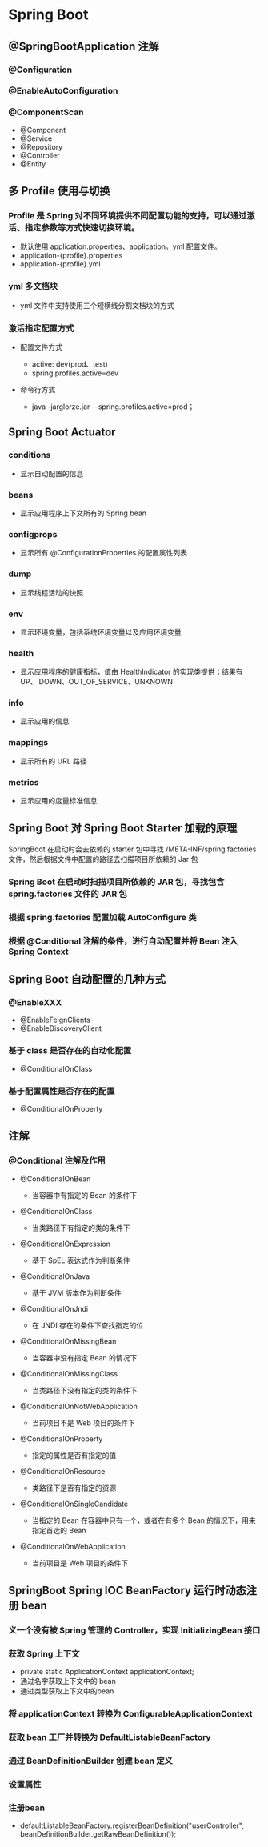 # Spring Boot

## @SpringBootApplication 注解

### @Configuration

### @EnableAutoConfiguration

### @ComponentScan

- @Component
- @Service
- @Repository
- @Controller
- @Entity

## 多 Profile 使用与切换

### Profile 是 Spring 对不同环境提供不同配置功能的支持，可以通过激活、指定参数等方式快速切换环境。

- 默认使用 application.properties、application。yml 配置文件。
- application-{profile}.properties
- application-{profile}.yml

### yml 多文档块

- yml 文件中支持使用三个短横线分割文档块的方式

### 激活指定配置方式

- 配置文件方式

	- active: dev(prod、test)
	- spring.profiles.active=dev

- 命令行方式

	- java -jarglorze.jar --spring.profiles.active=prod；

## Spring Boot Actuator

### conditions

- 显示自动配置的信息

### beans

- 显示应用程序上下文所有的 Spring bean

### configprops

- 显示所有 @ConfigurationProperties 的配置属性列表

### dump

- 显示线程活动的快照

### env

- 显示环境变量，包括系统环境变量以及应用环境变量

### health

- 显示应用程序的健康指标，值由 HealthIndicator 的实现类提供；结果有 UP、 DOWN、OUT_OF_SERVICE、UNKNOWN

### info

- 显示应用的信息

### mappings

- 显示所有的 URL 路径

### metrics

- 显示应用的度量标准信息

## Spring Boot 对 Spring Boot Starter 加载的原理

SpringBoot 在启动时会去依赖的 starter 包中寻找 /META-INF/spring.factories 文件，然后根据文件中配置的路径去扫描项目所依赖的 Jar 包

### Spring Boot 在启动时扫描项目所依赖的 JAR 包，寻找包含 spring.factories 文件的 JAR 包

### 根据 spring.factories 配置加载 AutoConfigure 类

### 根据 @Conditional 注解的条件，进行自动配置并将 Bean 注入 Spring Context

## Spring Boot 自动配置的几种方式

### @EnableXXX

- @EnableFeignClients
- @EnableDiscoveryClient

### 基于 class 是否存在的自动化配置

- @ConditionalOnClass

### 基于配置属性是否存在的配置

- @ConditionalOnProperty

## 注解

### @Conditional 注解及作用

- @ConditionalOnBean

	- 当容器中有指定的 Bean 的条件下

- @ConditionalOnClass

	- 当类路径下有指定的类的条件下

- @ConditionalOnExpression

	- 基于 SpEL 表达式作为判断条件

- @ConditionalOnJava

	- 基于 JVM 版本作为判断条件

- @ConditionalOnJndi

	- 在 JNDI 存在的条件下查找指定的位

- @ConditionalOnMissingBean

	- 当容器中没有指定 Bean 的情况下

- @ConditionalOnMissingClass

	- 当类路径下没有指定的类的条件下

- @ConditionalOnNotWebApplication

	- 当前项目不是 Web 项目的条件下

- @ConditionalOnProperty

	- 指定的属性是否有指定的值

- @ConditionalOnResource

	- 类路径下是否有指定的资源

- @ConditionalOnSingleCandidate

	- 当指定的 Bean 在容器中只有一个，或者在有多个 Bean 的情况下，用来指定首选的 Bean

- @ConditionalOnWebApplication

	- 当前项目是 Web 项目的条件下

## SpringBoot Spring IOC  BeanFactory 运行时动态注册 bean

### 义一个没有被 Spring 管理的 Controller，实现 InitializingBean 接口

### 获取 Spring 上下文

- private static ApplicationContext applicationContext;
- 通过名字获取上下文中的 bean
- 通过类型获取上下文中的bean

### 将 applicationContext 转换为 ConfigurableApplicationContext

### 获取 bean 工厂并转换为 DefaultListableBeanFactory

### 通过 BeanDefinitionBuilder 创建 bean 定义

### 设置属性

### 注册bean

- defaultListableBeanFactory.registerBeanDefinition("userController", beanDefinitionBuilder.getRawBeanDefinition());

